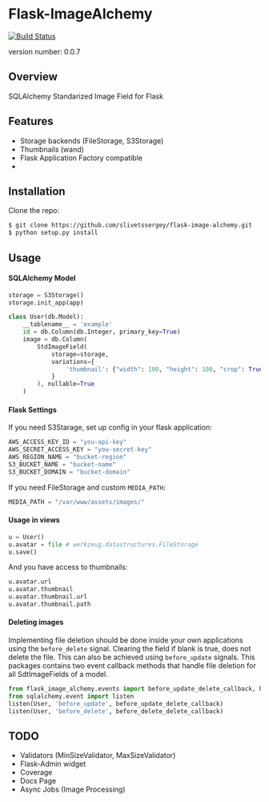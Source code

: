 Flask-ImageAlchemy
===============================
[![Build Status](https://travis-ci.org/rstit/flask-image-alchemy.svg?branch=master)](https://travis-ci.org/rstit/flask-image-alchemy)

version number: 0.0.7

Overview
--------

SQLAlchemy Standarized Image Field for Flask

Features
--------
- Storage backends (FileStorage, S3Storage)
- Thumbnails (wand)
- Flask Application Factory compatible
-

Installation
--------------------

Clone the repo:
```bash
$ git clone https://github.com/slivetssergey/flask-image-alchemy.git
$ python setup.py install
```
Usage
-----
#### SQLAlchemy Model
```python
storage = S3Storage()
storage.init_app(app)

class User(db.Model):
    __tablename__ = 'example'
    id = db.Column(db.Integer, primary_key=True)
    image = db.Column(
        StdImageField(
            storage=storage,
            variations={
                'thumbnail': {"width": 100, "height": 100, "crop": True}
            }
        ), nullable=True
    )
```
#### Flask Settings
If you need S3Starage, set up config in your flask application:
```python
AWS_ACCESS_KEY_ID = "you-api-key"
AWS_SECRET_ACCESS_KEY = "you-secret-key"
AWS_REGION_NAME = "bucket-region"
S3_BUCKET_NAME = "bucket-name"
S3_BUCKET_DOMAIN = "bucket-domain"
```

If you need FileStorage and custom `MEDIA_PATH`:
```python
MEDIA_PATH = "/var/www/assets/images/"
```
#### Usage in views
```python
u = User()
u.avatar = file # werkzeug.datastructures.FileStorage
u.save()
```
And you have access to thumbnails:
```python
u.avatar.url
u.avatar.thumbnail
u.avatar.thumbnail.url
u.avatar.thumbnail.path
```
#### Deleting images

Implementing file deletion should be done inside your own applications using the `before_delete` 
signal. Clearing the field if blank is true, does not delete the file. This can also be achieved 
using `before_update` signals. This packages contains two event callback methods that handle file 
deletion for all SdtImageFields of a model.

```python
from flask_image_alchemy.events import before_update_delete_callback, before_delete_delete_callback
from sqlalchemy.event import listen
listen(User, 'before_update', before_update_delete_callback)
listen(User, 'before_delete', before_delete_delete_callback)
```

TODO
------------
* Validators (MinSizeValidator, MaxSizeValidator)
* Flask-Admin widget
* Coverage
* Docs Page
* Async Jobs (Image Processing)
